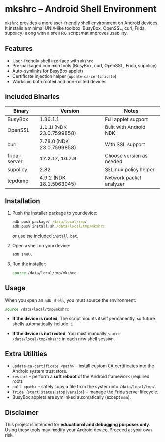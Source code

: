 # mkshrc – Android Shell Environment

`mkshrc` provides a more user-friendly shell environment on Android devices. It installs a minimal UNIX-like toolbox (BusyBox, OpenSSL, curl, Frida, supolicy) along with a shell RC script that improves usability.

## Features

* User-friendly shell interface with `mkshrc`
* Pre-packaged common tools (BusyBox, curl, OpenSSL, Frida, supolicy)
* Auto-symlinks for BusyBox applets
* Certificate injection helper (`update-ca-certificate`)
* Works on both rooted and non-rooted devices

## Included Binaries

| Binary       | Version                   | Notes                    |
|--------------|---------------------------|--------------------------|
| BusyBox      | 1.36.1.1                  | Full applet support      |
| OpenSSL      | 1.1.1l (NDK 23.0.7599858) | Built with Android NDK   |
| curl         | 7.78.0 (NDK 23.0.7599858) | With SSL support         |
| frida-server | 17.2.17, 16.7.9           | Choose version as needed |
| supolicy     | 2.82                      | SELinux policy helper    |
| tcpdump      | 4.9.2 (NDK 18.1.5063045)  | Network packet analyzer  |

## Installation

1. Push the installer package to your device:

   ```bat
   adb push package/ /data/local/tmp/
   adb push install.sh /data/local/tmp/mkshrc
   ```

   or use the included `install.bat`.

2. Open a shell on your device:

   ```sh
   adb shell
   ```

3. Run the installer:

   ```sh
   source /data/local/tmp/mkshrc
   ```

## Usage

When you open an `adb shell`, you must source the environment:

```sh
source /data/local/tmp/mkshrc
```

* **If the device is rooted**:
  The script mounts itself permanently, so future shells automatically include it.

* **If the device is not rooted**:
  You must manually `source /data/local/tmp/mkshrc` in each new shell session.

## Extra Utilities

* `update-ca-certificate <path>` – install custom CA certificates into the Android system trust store.
* `restart` – perform a **soft reboot** of the Android framework (required root).
* `pull <path>` – safely copy a file from the system into `/data/local/tmp/`.
* `frida {start|status|stop|version}` – manage the Frida server lifecycle.
* BusyBox applets are symlinked automatically (except `man`).

## Disclaimer

This project is intended for **educational and debugging purposes only**. Using these tools may modify your Android device. Proceed at your own risk.
